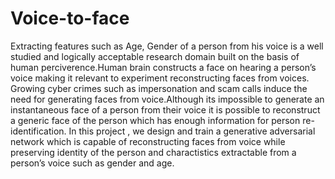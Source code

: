 # Voice-to-face

<p>
Extracting features such as Age, Gender of a person from his voice is a well studied and logically acceptable research domain built on the basis of human perciverence.Human brain constructs a face on hearing a person’s voice making it relevant to experiment reconstructing faces from voices. Growing cyber crimes  such as impersonation and scam calls induce the need for generating faces from voice.Although its impossible to generate an instantaneous face of a person from their voice it is possible to reconstruct a generic face of the person which has enough information for person re-identification. In this project , we design and train a generative adversarial network which is capable of reconstructing faces from voice while preserving identity of the person and charactistics extractable from a person’s voice such as gender and age.

  </p>
